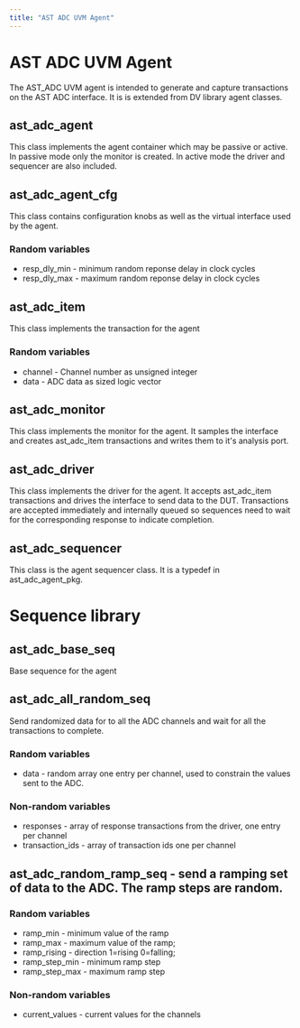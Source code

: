```yaml
---
title: "AST ADC UVM Agent"
---
```

# AST ADC UVM Agent
The AST_ADC UVM agent is intended to generate and capture transactions on the AST ADC interface.
It is is extended from DV library agent classes.

## ast_adc_agent
This class implements the agent container which may be passive or active.
In passive mode only the monitor is created.
In active mode the driver and sequencer are also included.

## ast_adc_agent_cfg
This class contains configuration knobs as well as the virtual interface used by the agent.
### Random variables
* resp_dly_min - minimum random reponse delay in clock cycles
* resp_dly_max - maximum random reponse delay in clock cycles

## ast_adc_item
This class implements the transaction for the agent
### Random variables
* channel - Channel number as unsigned integer
* data - ADC data as sized logic vector

## ast_adc_monitor
This class implements the monitor for the agent.
It samples the interface and creates ast_adc_item transactions and writes them to it's analysis port.

## ast_adc_driver
This class implements the driver for the agent.
It accepts ast_adc_item transactions and drives the interface to send data to the DUT.
Transactions are accepted immediately and internally queued so sequences need to wait
for the corresponding response to indicate completion.

## ast_adc_sequencer
This class is the agent sequencer class. It is a typedef in ast_adc_agent_pkg.

# Sequence library

## ast_adc_base_seq
Base sequence for the agent

## ast_adc_all_random_seq
Send randomized data for to all the ADC channels and wait for all the transactions to complete.
### Random variables
* data - random array one entry per channel, used to constrain the values sent to the ADC.
### Non-random variables
* responses - array of response transactions from the driver, one entry per channel
* transaction_ids - array of transaction ids one per channel

## ast_adc_random_ramp_seq - send a ramping set of data to the ADC. The ramp steps are random.
### Random variables
* ramp_min - minimum value of the ramp
* ramp_max - maximum value of the ramp;
* ramp_rising - direction 1=rising 0=falling;
* ramp_step_min - minimum ramp step
* ramp_step_max - maximum ramp step
### Non-random variables
* current_values - current values for the channels
